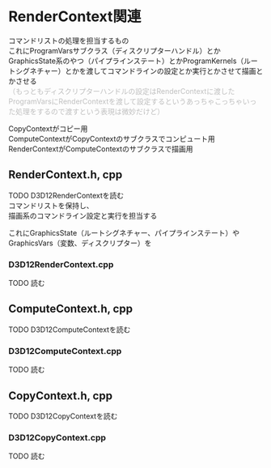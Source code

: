 # RenderContext関連
コマンドリストの処理を担当するもの  
これにProgramVarsサブクラス（ディスクリプターハンドル）とかGraphicsState系のやつ（パイプラインステート）とかProgramKernels（ルートシグネチャー）とかを渡してコマンドラインの設定とか実行とかさせて描画とかさせる  
<font color=#bfbfbf>（もっともディスクリプターハンドルの設定はRenderContextに渡したProgramVarsにRenderContextを渡して設定するというあっちゃこっちゃいった処理をするので渡すという表現は微妙だけど）</font>


CopyContextがコピー用  
ComputeContextがCopyContextのサブクラスでコンピュート用  
RenderContextがComputeContextのサブクラスで描画用  

## RenderContext.h, cpp
TODO    D3D12RenderContextを読む  
コマンドリストを保持し、  
描画系のコマンドライン設定と実行を担当する  

これにGraphicsState（ルートシグネチャー、パイプラインステート）やGraphicsVars（変数、ディスクリプター）を



### D3D12RenderContext.cpp
TODO   読む  


## ComputeContext.h, cpp
TODO    D3D12ComputeContextを読む  


### D3D12ComputeContext.cpp
TODO   読む  



## CopyContext.h, cpp
TODO  D3D12CopyContextを読む  


### D3D12CopyContext.cpp
TODO  読む  

<!--stackedit_data:
eyJoaXN0b3J5IjpbLTcyODk0NDcxMCwyOTY1NDc2MzYsLTY3MD
Y3NDgxMCwxMzU3NTEzMzM5LC0xNzQ2NTk2MjUyLC0xODk2NjA4
MzUwLDEyNDU4MTI1NDEsLTE5MTE5NjU5MDMsMTU4NTEwNDU3MC
wtMTQ0MDc2NTYyNSw0MjUzNDg0NTksLTEzMjE2Njg1OTYsMzEz
NjYwMjM1LC0xMTA2MzY3NzQ1LDE5OTc5NzUxNDcsLTIxMDc5MT
k4OTYsLTgxODUwMTk1OCwtMTExODAxMzEwMyw5OTUwNjQxMDks
MjA2MjQ5MTc1MF19
-->